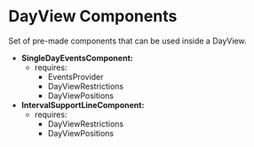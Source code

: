 # DayView Components

Set of pre-made components that can be used inside a DayView.

* **SingleDayEventsComponent:**
    * requires:
        * EventsProvider
        * DayViewRestrictions
        * DayViewPositions
* **IntervalSupportLineComponent:**
    * requires:
        * DayViewRestrictions
        * DayViewPositions